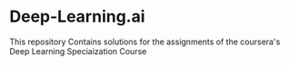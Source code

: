 # Deep-Learning.ai
This repository Contains solutions for the assignments of the coursera's Deep Learning Speciaization Course
